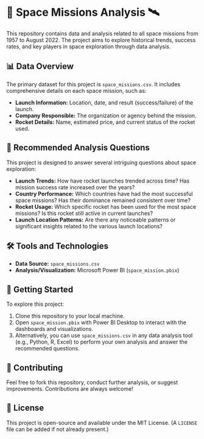 # 🚀 Space Missions Analysis 🛰️

This repository contains data and analysis related to all space missions from 1957 to August 2022. The project aims to explore historical trends, success rates, and key players in space exploration through data analysis.

## 📊 Data Overview

The primary dataset for this project is `space_missions.csv`. It includes comprehensive details on each space mission, such as:

-   **Launch Information:** Location, date, and result (success/failure) of the launch.
-   **Company Responsible:** The organization or agency behind the mission.
-   **Rocket Details:** Name, estimated price, and current status of the rocket used.

## 🎯 Recommended Analysis Questions

This project is designed to answer several intriguing questions about space exploration:

-   **Launch Trends:** How have rocket launches trended across time? Has mission success rate increased over the years?
-   **Country Performance:** Which countries have had the most successful space missions? Has their dominance remained consistent over time?
-   **Rocket Usage:** Which specific rocket has been used for the most space missions? Is this rocket still active in current launches?
-   **Launch Location Patterns:** Are there any noticeable patterns or significant insights related to the various launch locations?

## 🛠️ Tools and Technologies

-   **Data Source:** `space_missions.csv`
-   **Analysis/Visualization:** Microsoft Power BI (`space_mission.pbix`)

## 🚀 Getting Started

To explore this project:

1.  Clone this repository to your local machine.
2.  Open `space_mission.pbix` with Power BI Desktop to interact with the dashboards and visualizations.
3.  Alternatively, you can use `space_missions.csv` in any data analysis tool (e.g., Python, R, Excel) to perform your own analysis and answer the recommended questions.

## 🤝 Contributing

Feel free to fork this repository, conduct further analysis, or suggest improvements. Contributions are always welcome!

## 📄 License

This project is open-source and available under the MIT License. (A `LICENSE` file can be added if not already present.)


